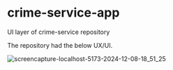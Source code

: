 # crime-service-app
UI layer of crime-service repository

The repository had the below UX/UI.

![screencapture-localhost-5173-2024-12-08-18_51_25](https://github.com/user-attachments/assets/54578e54-4253-4941-9806-1ba4185fc6d5)
